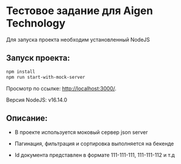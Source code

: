 # Тестовое задание для Aigen Technology

Для запуска проекта необходим установленный NodeJS

## Запуск проекта:

```bash
npm install
npm run start-with-mock-server
```

Просмотр по ссылке: [http://localhost:3000/](http://localhost:3000/).

Версия NodeJS: v16.14.0

## Описание:

- В проекте используется моковый сервер json server

- Пагинация, фильтрация и сортировка выполняется на бекенде

- Id документа представлен в формате 111-111-111, 111-111-112 и т.д
